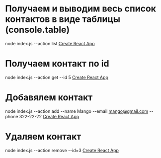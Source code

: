 # Получаем и выводим весь список контактов в виде таблицы (console.table)

node index.js --action list
[Create React App](https://monosnap.com/file/k0QB3Jbwerqsm5p4zeD0R8xM91ny8L)

# Получаем контакт по id

node index.js --action get --id 5
[Create React App](https://monosnap.com/file/kXoaNvmdOYe6nYacQTyQWmee6AnyoV)

# Добавялем контакт

node index.js --action add --name Mango --email mango@gmail.com --phone 322-22-22
[Create React App](https://monosnap.com/file/ihCmJiqSVXyCsgRKLTicFnNgCMcuWU)

# Удаляем контакт

node index.js --action remove --id=3
[Create React App](https://monosnap.com/file/FWbIdvwmOcTURHOb05kqgAxZXBrMHN)
